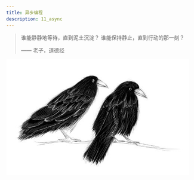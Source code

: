 ```yaml
---
title: 异步编程
description: 11_async
---
```


> 谁能静静地等待，直到泥土沉淀？
> 谁能保持静止，直到行动的那一刻？
>
> —— 老子，道德经



![chapter_picture_11.jpg](./chapter_picture_11.jpg)
